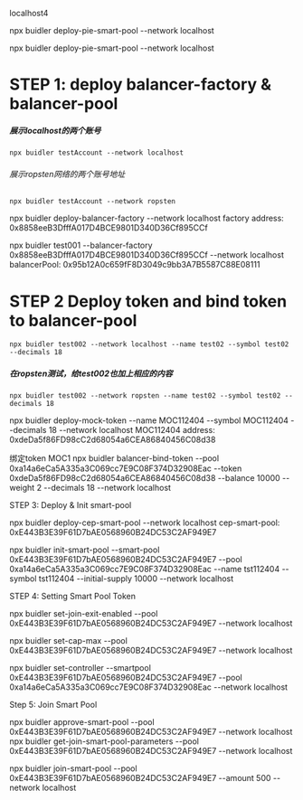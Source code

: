 localhost4


npx buidler deploy-pie-smart-pool --network localhost

npx buidler deploy-pie-smart-pool --network localhost



# STEP 1: deploy balancer-factory & balancer-pool

##### 展示localhost的两个账号

```
npx buidler testAccount --network localhost
```
###### 展示ropsten网络的两个账号地址

```
npx buidler testAccount --network ropsten
```

npx buidler deploy-balancer-factory --network localhost
factory address: 0x8858eeB3DfffA017D4BCE9801D340D36Cf895CCf


npx buidler test001 --balancer-factory 0x8858eeB3DfffA017D4BCE9801D340D36Cf895CCf --network localhost
balancerPool: 0x95b12A0c659fF8D3049c9bb3A7B5587C88E08111




# STEP 2 Deploy token and bind token to balancer-pool

```
npx buidler test002 --network localhost --name test02 --symbol test02 --decimals 18
```

##### 在ropsten测试，给test002也加上相应的内容

```
npx buidler test002 --network ropsten --name test02 --symbol test02 --decimals 18
```

npx buidler deploy-mock-token --name MOC112404 --symbol MOC112404 --decimals 18 --network localhost
MOC112404 address: 0xdeDa5f86FD98cC2d68054a6CEA86840456C08d38


绑定token MOC1
npx buidler balancer-bind-token --pool 0xa14a6eCa5A335a3C069cc7E9C08F374D32908Eac --token 0xdeDa5f86FD98cC2d68054a6CEA86840456C08d38 --balance 10000 --weight 2 --decimals 18 --network localhost




STEP 3: Deploy & Init smart-pool

npx buidler deploy-cep-smart-pool --network localhost
cep-smart-pool: 0xE443B3E39F61D7bAE0568960B24DC53C2AF949E7


npx buidler init-smart-pool --smart-pool 0xE443B3E39F61D7bAE0568960B24DC53C2AF949E7 --pool 0xa14a6eCa5A335a3C069cc7E9C08F374D32908Eac --name tst112404 --symbol tst112404 --initial-supply 10000 --network localhost



STEP 4: Setting Smart Pool Token

npx buidler set-join-exit-enabled --pool 0xE443B3E39F61D7bAE0568960B24DC53C2AF949E7 --network localhost

npx buidler set-cap-max --pool 0xE443B3E39F61D7bAE0568960B24DC53C2AF949E7 --network localhost


npx buidler set-controller --smartpool 0xE443B3E39F61D7bAE0568960B24DC53C2AF949E7 --pool 0xa14a6eCa5A335a3C069cc7E9C08F374D32908Eac --network localhost




Step 5: Join Smart Pool

npx buidler approve-smart-pool --pool 0xE443B3E39F61D7bAE0568960B24DC53C2AF949E7 --network localhost
npx buidler get-join-smart-pool-parameters --pool 0xE443B3E39F61D7bAE0568960B24DC53C2AF949E7 --network localhost

npx buidler join-smart-pool --pool 0xE443B3E39F61D7bAE0568960B24DC53C2AF949E7 --amount 500 --network localhost







